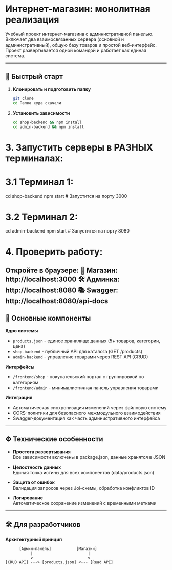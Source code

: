 # Интернет-магазин: монолитная реализация

Учебный проект интернет-магазина с административной панелью. Включает два взаимосвязанных сервера (основной и административный), общую базу товаров и простой веб-интерфейс. Проект развертывается одной командой и работает как единая система.

---

## 🚀 Быстрый старт

1. **Клонировать и подготовить папку**  
   ```bash
   git clone
   cd Папка куда скачали 
   ```

2. **Установить зависимости**  
   ```bash
   cd shop-backend && npm install
   cd admin-backend && npm install
   ```

# 3. Запустить серверы в РАЗНЫХ терминалах:

# 3.1 Терминал 1:
cd shop-backend
npm start # Запустится на порту 3000


# 3.2 Терминал 2:
cd admin-backend
npm start # Запустится на порту 8080


# 4. Проверить работу:
Откройте в браузере:
🛒 Магазин: http://localhost:3000
🛠 Админка: http://localhost:8080
📚 Swagger: http://localhost:8080/api-docs
---

## 🧩 Основные компоненты

**Ядро системы**  
- `products.json` - единое хранилище данных (5+ товаров, категории, цена)  
- `shop-backend` - публичный API для каталога (GET /products)  
- `admin-backend` - управление товарами через REST API (CRUD)  

**Интерфейсы**  
- `/frontend/shop` - покупательский портал с группировкой по категориям  
- `/frontend/admin` - минималистичная панель управления товарами  

**Интеграция**  
- Автоматическая синхронизация изменений через файловую систему  
- CORS-политики для безопасного межмодульного взаимодействия  
- Swagger-документация как часть административного интерфейса  

---

## ⚙ Технические особенности

- **Простота развертывания**  
  Все зависимости включены в package.json, данные хранятся в JSON  

- **Целостность данных**  
  Единая точка истины для всех компонентов (data/products.json)  

- **Защита от ошибок**  
  Валидация запросов через Joi-схемы, обработка конфликтов ID  

- **Логирование**  
  Автоматическое сохранение изменений с временными метками  

---

## 🛠 Для разработчиков

**Архитектурный принцип**  
``` 
      [Админ-панель]           [Магазин]
           |                        |
           v                        v
[CRUD API] ---> [products.json] <--- [Read API]
```
